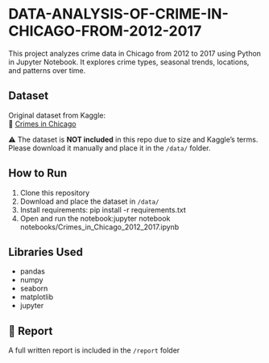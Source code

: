 # DATA-ANALYSIS-OF-CRIME-IN-CHICAGO-FROM-2012-2017
This project analyzes crime data in Chicago from 2012 to 2017 using Python in Jupyter Notebook. It explores crime types, seasonal trends, locations, and patterns over time.

## Dataset
Original dataset from Kaggle:  
🔗 [Crimes in Chicago](https://www.kaggle.com/datasets/currie32/crimes-in-chicago)

⚠️ The dataset is **NOT included** in this repo due to size and Kaggle’s terms. Please download it manually and place it in the `/data/` folder.

## How to Run
1. Clone this repository  
2. Download and place the dataset in `/data/`  
3. Install requirements: pip install -r requirements.txt
4. Open and run the notebook:jupyter notebook notebooks/Crimes_in_Chicago_2012_2017.ipynb


## Libraries Used

- pandas
- numpy
- seaborn
- matplotlib
- jupyter

## 📄 Report
A full written report is included in the `/report` folder

